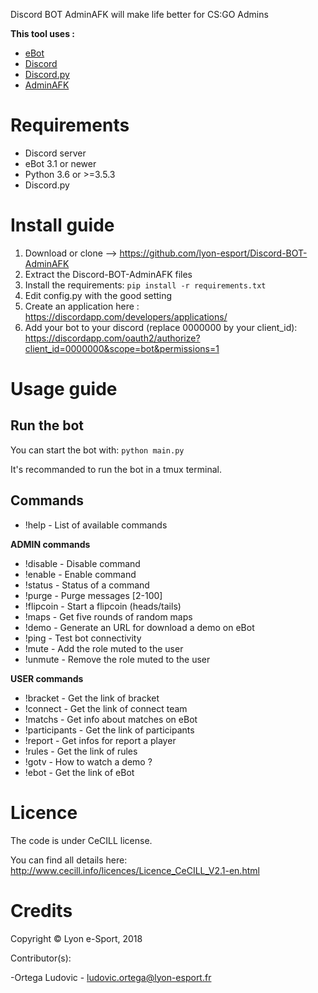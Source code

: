 Discord BOT AdminAFK will make life better for CS:GO Admins

**This tool uses :**

* [eBot](http://www.esport-tools.net/ebot/)
* [Discord](https://discordapp.com/)
* [Discord.py](https://github.com/Rapptz/discord.py)
* [AdminAFK](https://github.com/lyon-esport/AdminAFK)

# Requirements

* Discord server
* eBot 3.1 or newer
* Python 3.6 or >=3.5.3
* Discord.py

# Install guide

1. Download or clone –> https://github.com/lyon-esport/Discord-BOT-AdminAFK
2. Extract the Discord-BOT-AdminAFK files
3. Install the requirements: `pip install -r requirements.txt`
4. Edit config.py with the good setting
5. Create an application here : https://discordapp.com/developers/applications/
6. Add your bot to your discord (replace 0000000 by your client_id): https://discordapp.com/oauth2/authorize?client_id=0000000&scope=bot&permissions=1

# Usage guide

## Run the bot

You can start the bot with: `python main.py`

It's recommanded to run the bot in a tmux terminal.

## Commands
* !help - List of available commands

**ADMIN commands**

* !disable - Disable command
* !enable  - Enable command
* !status   - Status of a command
* !purge    - Purge messages [2-100]
* !flipcoin - Start a flipcoin (heads/tails)
* !maps     - Get five rounds of random maps
* !demo		- Generate an URL for download a demo on eBot
* !ping - Test bot connectivity
* !mute - Add the role muted to the user
* !unmute - Remove the role muted to the user

**USER commands**

* !bracket      - Get the link of bracket
* !connect      - Get the link of connect team
* !matchs       - Get info about matches on eBot
* !participants - Get the link of participants
* !report       - Get infos for report a player
* !rules        - Get the link of rules
* !gotv         - How to watch a demo ?
* !ebot         - Get the link of eBot

# Licence

The code is under CeCILL license.

You can find all details here: http://www.cecill.info/licences/Licence_CeCILL_V2.1-en.html

# Credits

Copyright © Lyon e-Sport, 2018

Contributor(s):

-Ortega Ludovic - ludovic.ortega@lyon-esport.fr
